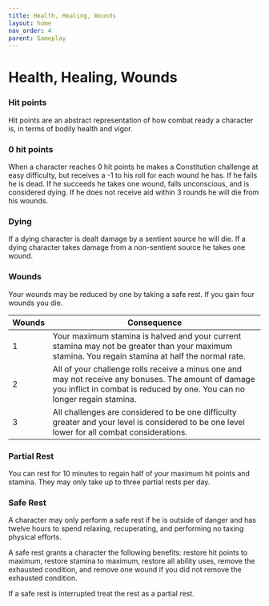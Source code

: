 ```yaml
---
title: Health, Healing, Wounds
layout: home
nav_order: 4
parent: Gameplay
---
```


# Health, Healing, Wounds

### Hit points
Hit points are an abstract representation of how combat ready a character is, in terms of bodily health and vigor.

### 0 hit points
When a character reaches 0 hit points he makes a Constitution challenge at easy difficulty, but receives a -1 to his roll for each wound he has.  If he fails he is dead.  If he succeeds he takes one wound, falls unconscious, and is considered dying.  If he does not receive aid within 3 rounds he will die from his wounds.

### Dying
If a dying character is dealt damage by a sentient source he will die.  If a dying character takes damage from a non-sentient source he takes one wound.

### Wounds
Your wounds may be reduced by one by taking a safe rest.  If you gain four wounds you die.

| Wounds | Consequence                                                                                                                                                                       |
| ------ | --------------------------------------------------------------------------------------------------------------------------------------------------------------------------------- |
| 1      | Your maximum stamina is halved and your current stamina may not be greater than your maximum stamina.  You regain stamina at half the normal rate.                                |
| 2      | All of your challenge rolls receive a minus one and may not receive any bonuses.  The amount of damage you inflict in combat is reduced by one. You can no longer regain stamina. |
| 3      | All challenges are considered to be one difficulty greater and your level is considered to be one level lower for all combat considerations.                                      |

### Partial Rest
You can rest for 10 minutes to regain half of your maximum hit points and stamina.  They may only take up to three partial rests per day.

### Safe Rest
A character may only perform a safe rest if he is outside of danger and has twelve hours to spend relaxing, recuperating, and performing no taxing physical efforts.

A safe rest grants a character the following benefits: restore hit points to maximum, restore stamina to maximum, restore all ability uses, remove the exhausted condition, and remove one wound if you did not remove the exhausted condition.

If a safe rest is interrupted treat the rest as a partial rest.